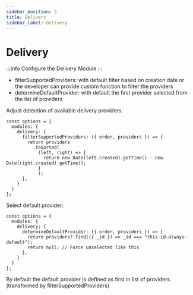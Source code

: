 ```yaml
---
sidebar_position: 3
title: Delivery
sidebar_label: Delivery
---
```

# Delivery

:::info
Configure the Delivery Module
:::



- filterSupportedProviders: with default filter based on creation date or the developer can provide custom function to filter the providers
- determineDefaultProvider: with default the first provider selected from the list of providers

Adjust detection of available delivery providers:

```
const options = {
  modules: {
    delivery: {
      filterSupportedProviders: ({ order, providers }) => {
        return providers
          .toSorted(
            (left, right) => {
              return new Date(left.created).getTime() - new Date(right.created).getTime();
            }
            );
      },
    }
  }
};
```

Select default provider:

```
const options = {
  modules: {
    delivery: {
      determineDefaultProvider: ({ order, providers }) => {
        return providers?.find(({ _id }) => _id === "this-id-always-default");
        return null; // Force unselected like this
      },
    }
  }
};
```

By default the default provider is defined as first in list of providers (transformed by filterSupportedProviders)
